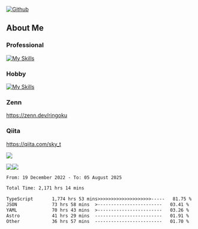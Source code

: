 [![Github](https://img.shields.io/github/followers/skyt-a?label=Follow&style=social)](https://github.com/skyt-a)

## About Me
### Professional
[![My Skills](https://skillicons.dev/icons?i=react,ts,js,nodejs,java,graphql,firebase,githubactions&theme=light)](https://skillicons.dev)
### Hobby
[![My Skills](https://skillicons.dev/icons?i=unity,rust,py&theme=light)](https://skillicons.dev)

### Zenn
https://zenn.dev/ringoku
### Qiita
https://qiita.com/sky_t


![](https://github-profile-summary-cards.vercel.app/api/cards/profile-details?username=skyt-a&theme=default)

![](https://github-profile-summary-cards.vercel.app/api/cards/repos-per-language?username=skyt-a&theme=default)![](https://github-profile-summary-cards.vercel.app/api/cards/stats?username=RinGoku&theme=default)

<!--START_SECTION:waka-->

```txt
From: 19 December 2022 - To: 05 August 2025

Total Time: 2,171 hrs 14 mins

TypeScript       1,774 hrs 53 mins>>>>>>>>>>>>>>>>>>>>-----   81.75 %
JSON             73 hrs 58 mins  >------------------------   03.41 %
YAML             70 hrs 43 mins  >------------------------   03.26 %
Astro            41 hrs 29 mins  -------------------------   01.91 %
Other            36 hrs 57 mins  -------------------------   01.70 %
```

<!--END_SECTION:waka-->
